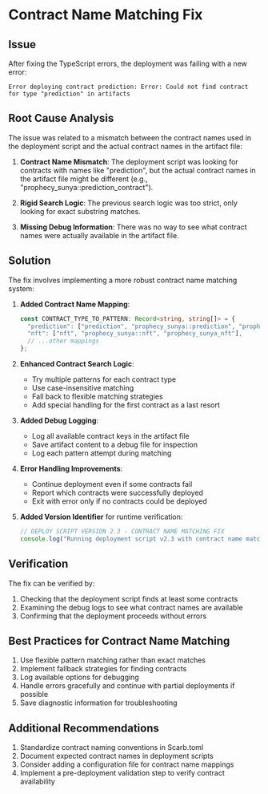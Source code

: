 # Contract Name Matching Fix

## Issue
After fixing the TypeScript errors, the deployment was failing with a new error:
```
Error deploying contract prediction: Error: Could not find contract for type "prediction" in artifacts
```

## Root Cause Analysis
The issue was related to a mismatch between the contract names used in the deployment script and the actual contract names in the artifact file:

1. **Contract Name Mismatch**: The deployment script was looking for contracts with names like "prediction", but the actual contract names in the artifact file might be different (e.g., "prophecy_sunya::prediction_contract").

2. **Rigid Search Logic**: The previous search logic was too strict, only looking for exact substring matches.

3. **Missing Debug Information**: There was no way to see what contract names were actually available in the artifact file.

## Solution
The fix involves implementing a more robust contract name matching system:

1. **Added Contract Name Mapping**:
   ```typescript
   const CONTRACT_TYPE_TO_PATTERN: Record<string, string[]> = {
     "prediction": ["prediction", "prophecy_sunya::prediction", "prophecy_sunya_prediction"],
     "nft": ["nft", "prophecy_sunya::nft", "prophecy_sunya_nft"],
     // ...other mappings
   };
   ```

2. **Enhanced Contract Search Logic**:
   - Try multiple patterns for each contract type
   - Use case-insensitive matching
   - Fall back to flexible matching strategies
   - Add special handling for the first contract as a last resort

3. **Added Debug Logging**:
   - Log all available contract keys in the artifact file
   - Save artifact content to a debug file for inspection
   - Log each pattern attempt during matching

4. **Error Handling Improvements**:
   - Continue deployment even if some contracts fail
   - Report which contracts were successfully deployed
   - Exit with error only if no contracts could be deployed

5. **Added Version Identifier** for runtime verification:
   ```typescript
   // DEPLOY SCRIPT VERSION 2.3 - CONTRACT NAME MATCHING FIX
   console.log("Running deployment script v2.3 with contract name matching fix");
   ```

## Verification
The fix can be verified by:
1. Checking that the deployment script finds at least some contracts
2. Examining the debug logs to see what contract names are available
3. Confirming that the deployment proceeds without errors

## Best Practices for Contract Name Matching
1. Use flexible pattern matching rather than exact matches
2. Implement fallback strategies for finding contracts
3. Log available options for debugging
4. Handle errors gracefully and continue with partial deployments if possible
5. Save diagnostic information for troubleshooting

## Additional Recommendations
1. Standardize contract naming conventions in Scarb.toml
2. Document expected contract names in deployment scripts
3. Consider adding a configuration file for contract name mappings
4. Implement a pre-deployment validation step to verify contract availability
